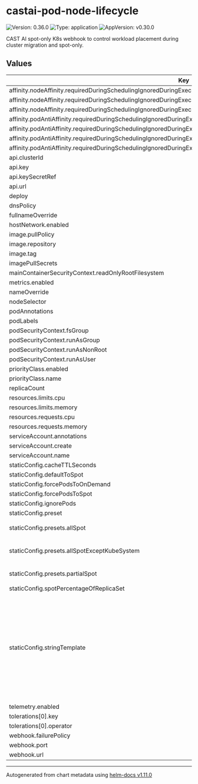 # castai-pod-node-lifecycle

![Version: 0.36.0](https://img.shields.io/badge/Version-0.36.0-informational?style=flat-square) ![Type: application](https://img.shields.io/badge/Type-application-informational?style=flat-square) ![AppVersion: v0.30.0](https://img.shields.io/badge/AppVersion-v0.30.0-informational?style=flat-square)

CAST AI spot-only K8s webhook to control workload placement during cluster migration and spot-only.

## Values

| Key | Type | Default | Description |
|-----|------|---------|-------------|
| affinity.nodeAffinity.requiredDuringSchedulingIgnoredDuringExecution.nodeSelectorTerms[0].matchExpressions[0].key | string | `"kubernetes.io/os"` |  |
| affinity.nodeAffinity.requiredDuringSchedulingIgnoredDuringExecution.nodeSelectorTerms[0].matchExpressions[0].operator | string | `"NotIn"` |  |
| affinity.nodeAffinity.requiredDuringSchedulingIgnoredDuringExecution.nodeSelectorTerms[0].matchExpressions[0].values[0] | string | `"windows"` |  |
| affinity.podAntiAffinity.requiredDuringSchedulingIgnoredDuringExecution[0].labelSelector.matchExpressions[0].key | string | `"app.kubernetes.io/name"` |  |
| affinity.podAntiAffinity.requiredDuringSchedulingIgnoredDuringExecution[0].labelSelector.matchExpressions[0].operator | string | `"In"` |  |
| affinity.podAntiAffinity.requiredDuringSchedulingIgnoredDuringExecution[0].labelSelector.matchExpressions[0].values[0] | string | `"castai-pod-node-lifecycle"` |  |
| affinity.podAntiAffinity.requiredDuringSchedulingIgnoredDuringExecution[0].topologyKey | string | `"kubernetes.io/hostname"` |  |
| api.clusterId | string | `""` |  |
| api.key | string | `""` |  |
| api.keySecretRef | string | `""` |  |
| api.url | string | `"https://api.cast.ai"` |  |
| deploy | bool | `true` |  |
| dnsPolicy | string | `""` |  |
| fullnameOverride | string | `""` |  |
| hostNetwork.enabled | bool | `false` |  |
| image.pullPolicy | string | `"IfNotPresent"` |  |
| image.repository | string | `"us-docker.pkg.dev/castai-hub/library/pod-node-lifecycle"` |  |
| image.tag | string | `""` |  |
| imagePullSecrets | list | `[]` |  |
| mainContainerSecurityContext.readOnlyRootFilesystem | bool | `true` |  |
| metrics.enabled | bool | `true` |  |
| nameOverride | string | `""` |  |
| nodeSelector | object | `{}` |  |
| podAnnotations | object | `{}` |  |
| podLabels | object | `{}` |  |
| podSecurityContext.fsGroup | int | `1005` |  |
| podSecurityContext.runAsGroup | int | `1005` |  |
| podSecurityContext.runAsNonRoot | bool | `true` |  |
| podSecurityContext.runAsUser | int | `1005` |  |
| priorityClass.enabled | bool | `true` |  |
| priorityClass.name | string | `"system-cluster-critical"` |  |
| replicaCount | int | `3` |  |
| resources.limits.cpu | string | `"1000m"` |  |
| resources.limits.memory | string | `"128Mi"` |  |
| resources.requests.cpu | string | `"100m"` |  |
| resources.requests.memory | string | `"128Mi"` |  |
| serviceAccount.annotations | object | `{}` |  |
| serviceAccount.create | bool | `true` |  |
| serviceAccount.name | string | `""` |  |
| staticConfig.cacheTTLSeconds | int | `60` |  |
| staticConfig.defaultToSpot | bool | `true` |  |
| staticConfig.forcePodsToOnDemand | string | `nil` |  |
| staticConfig.forcePodsToSpot | string | `nil` |  |
| staticConfig.ignorePods | string | `nil` |  |
| staticConfig.preset | string | `nil` |  |
| staticConfig.presets.allSpot | string | `"defaultToSpot: true\nspotPercentageOfReplicaSet: 0\nignorePods: []\nforcePodsToSpot: []\nforcePodsToOnDemand: []\n"` |  |
| staticConfig.presets.allSpotExceptKubeSystem | string | `"defaultToSpot: true\nspotPercentageOfReplicaSet: 0\nignorePods: []\nforcePodsToSpot: []\nforcePodsToOnDemand:\n  - namespaces:\n      - kube-system\n"` |  |
| staticConfig.presets.partialSpot | string | `"defaultToSpot: true\nspotPercentageOfReplicaSet: 40\nignorePods: []\nforcePodsToSpot: []\nforcePodsToOnDemand: []\n"` |  |
| staticConfig.spotPercentageOfReplicaSet | int | `0` |  |
| staticConfig.stringTemplate | string | `"defaultToSpot: {{ .Values.staticConfig.defaultToSpot }}\nspotPercentageOfReplicaSet: {{ .Values.staticConfig.spotPercentageOfReplicaSet }}\n{{- if .Values.staticConfig.IgnorePodsWithNodeSelectorsAffinities }}\nIgnorePodsWithNodeSelectorsAffinities: {{ .Values.staticConfig.IgnorePodsWithNodeSelectorsAffinities }}\n{{- end }}\n{{- if .Values.staticConfig.ignorePods }}\nignorePods:\n{{ toYaml .Values.staticConfig.ignorePods }}\n{{- end }}\n{{- if .Values.staticConfig.forcePodsToSpot }}\nforcePodsToSpot:\n{{ toYaml .Values.staticConfig.forcePodsToSpot }}\n{{- end }}\n{{- if .Values.staticConfig.forcePodsToOnDemand }}\nforcePodsToOnDemand:\n{{ toYaml .Values.staticConfig.forcePodsToOnDemand }}\n{{- end }}\n{{- if .Values.staticConfig.cacheTTLSeconds }}\ncacheTTLSeconds: {{ toYaml .Values.staticConfig.cacheTTLSeconds }}\n{{- end }}\n"` |  |
| telemetry.enabled | bool | `false` |  |
| tolerations[0].key | string | `"scheduling.cast.ai/spot"` |  |
| tolerations[0].operator | string | `"Exists"` |  |
| webhook.failurePolicy | string | `""` |  |
| webhook.port | int | `10250` |  |
| webhook.url | string | `""` |  |

----------------------------------------------
Autogenerated from chart metadata using [helm-docs v1.11.0](https://github.com/norwoodj/helm-docs/releases/v1.11.0)
